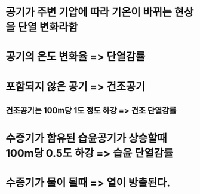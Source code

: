 # 공기가 주변 기압에 따라 기온이 바뀌는 현상을 단열 변화라함

# 공기의 온도 변화율 => 단열감률

# 포함되지 않은 공기 => 건조공기
## 건조공기는 100m당 1도 정도 하강 => 건조 단열감률

# 수증기가 함유된 습윤공기가 상승할때 100m당 0.5도 하강 => 습윤 단열감률

# 수증기가 물이 될때 => 열이 방출된다.


